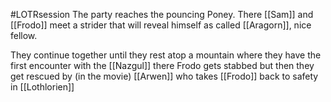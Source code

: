 #LOTRsession 
The party reaches the pouncing Poney.
There [[Sam]] and [[Frodo]] meet a strider that will reveal himself as called [[Aragorn]], nice fellow.

They continue together until they rest atop a mountain where they have the first encounter with the [[Nazgul]] there Frodo gets stabbed but then they get rescued by (in the movie) [[Arwen]] who takes [[Frodo]] back to safety in [[Lothlorien]]

